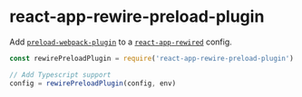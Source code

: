 # react-app-rewire-preload-plugin

Add [`preload-webpack-plugin`](https://github.com/GoogleChrome/preload-webpack-plugin) to a [`react-app-rewired`](https://github.com/timarney/react-app-rewired) config.

```js
const rewirePreloadPlugin = require('react-app-rewire-preload-plugin')

// Add Typescript support
config = rewirePreloadPlugin(config, env)
```
